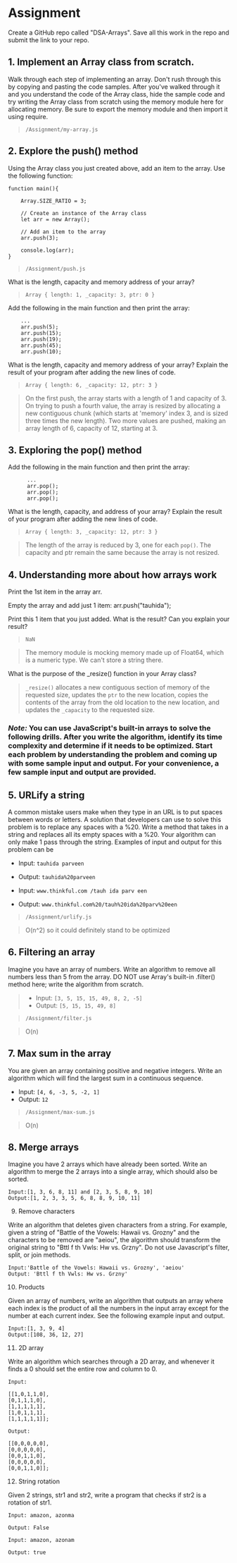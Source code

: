 # Assignment

Create a GitHub repo called "DSA-Arrays". Save all this work in the repo and submit the link to your repo.

## 1. Implement an Array class from scratch.

Walk through each step of implementing an array. Don't rush through this by copying and pasting the code samples. After you've walked through it and you understand the code of the Array class, hide the sample code and try writing the Array class from scratch using the memory module here for allocating memory.
Be sure to export the memory module and then import it using require.

> `/Assignment/my-array.js`

## 2. Explore the push() method

Using the Array class you just created above, add an item to the array. Use the following function:

```
function main(){

    Array.SIZE_RATIO = 3;

    // Create an instance of the Array class
    let arr = new Array();

    // Add an item to the array
    arr.push(3);

    console.log(arr);
}
```

> `/Assignment/push.js`

What is the length, capacity and memory address of your array?

> `Array { length: 1, _capacity: 3, ptr: 0 }`

Add the following in the main function and then print the array:

```
    ...
    arr.push(5);
    arr.push(15);
    arr.push(19);
    arr.push(45);
    arr.push(10);
```

What is the length, capacity and memory address of your array? Explain the result of your program after adding the new lines of code.

> `Array { length: 6, _capacity: 12, ptr: 3 }`

> On the first push, the array starts with a length of 1 and capacity of 3. On trying to push a fourth value, the array is resized by allocating a new contiguous chunk (which starts at 'memory' index 3, and is sized three times the new length). Two more values are pushed, making an array length of 6, capacity of 12, starting at 3.

## 3. Exploring the pop() method

Add the following in the main function and then print the array:

```
      ...
      arr.pop();
      arr.pop();
      arr.pop();
```

What is the length, capacity, and address of your array? Explain the result of your program after adding the new lines of code.

> `Array { length: 3, _capacity: 12, ptr: 3 }`

> The length of the array is reduced by 3, one for each `pop()`. The capacity and ptr remain the same because the array is not resized.

## 4. Understanding more about how arrays work

Print the 1st item in the array arr.

Empty the array and add just 1 item: arr.push("tauhida");

Print this 1 item that you just added. What is the result? Can you explain your result?

> `NaN`

> The memory module is mocking memory made up of Float64, which is a numeric type. We can't store a string there.

What is the purpose of the \_resize() function in your Array class?

> `_resize()` allocates a new contiguous section of memory of the requested size, updates the `ptr` to the new location, copies the contents of the array from the old location to the new location, and updates the `_capacity` to the requested size.

### _Note:_ You can use JavaScript's built-in arrays to solve the following drills. After you write the algorithm, identify its time complexity and determine if it needs to be optimized. Start each problem by understanding the problem and coming up with some sample input and output. For your convenience, a few sample input and output are provided.

## 5. URLify a string

A common mistake users make when they type in an URL is to put spaces between words or letters. A solution that developers can use to solve this problem is to replace any spaces with a %20. Write a method that takes in a string and replaces all its empty spaces with a %20. Your algorithm can only make 1 pass through the string. Examples of input and output for this problem can be

- Input: `tauhida parveen`

- Output: `tauhida%20parveen`

- Input: `www.thinkful.com /tauh ida parv een`

- Output: `www.thinkful.com%20/tauh%20ida%20parv%20een`

> `/Assignment/urlify.js`

> O(n^2) so it could definitely stand to be optimized

## 6. Filtering an array

Imagine you have an array of numbers. Write an algorithm to remove all numbers less than 5 from the array. DO NOT use Array's built-in .filter() method here; write the algorithm from scratch.

> - Input: `[3, 5, 15, 15, 49, 8, 2, -5]`
> - Output: `[5, 15, 15, 49, 8] `

> `/Assignment/filter.js`

> O(n)

## 7. Max sum in the array

You are given an array containing positive and negative integers. Write an algorithm which will find the largest sum in a continuous sequence.

- Input: `[4, 6, -3, 5, -2, 1]`
- Output: `12`

> `/Assignment/max-sum.js`

> O(n)

## 8. Merge arrays

Imagine you have 2 arrays which have already been sorted. Write an algorithm to merge the 2 arrays into a single array, which should also be sorted.

    Input:[1, 3, 6, 8, 11] and [2, 3, 5, 8, 9, 10]
    Output:[1, 2, 3, 3, 5, 6, 8, 8, 9, 10, 11]

9. Remove characters

Write an algorithm that deletes given characters from a string. For example, given a string of "Battle of the Vowels: Hawaii vs. Grozny" and the characters to be removed are "aeiou", the algorithm should transform the original string to "Bttl f th Vwls: Hw vs. Grzny". Do not use Javascript's filter, split, or join methods.

    Input:'Battle of the Vowels: Hawaii vs. Grozny', 'aeiou'
    Output: 'Bttl f th Vwls: Hw vs. Grzny'

10. Products

Given an array of numbers, write an algorithm that outputs an array where each index is the product of all the numbers in the input array except for the number at each current index. See the following example input and output.

    Input:[1, 3, 9, 4]
    Output:[108, 36, 12, 27]

11. 2D array

Write an algorithm which searches through a 2D array, and whenever it finds a 0 should set the entire row and column to 0.

    Input:

    [[1,0,1,1,0],
    [0,1,1,1,0],
    [1,1,1,1,1],
    [1,0,1,1,1],
    [1,1,1,1,1]];

    Output:

    [[0,0,0,0,0],
    [0,0,0,0,0],
    [0,0,1,1,0],
    [0,0,0,0,0],
    [0,0,1,1,0]];

12. String rotation

Given 2 strings, str1 and str2, write a program that checks if str2 is a rotation of str1.

    Input: amazon, azonma

    Output: False

    Input: amazon, azonam

    Output: true
